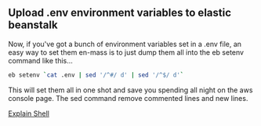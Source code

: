 ## Upload .env environment variables to elastic beanstalk

Now, if you've got a bunch of environment variables set in a .env file, an easy way to set them en-mass is to just dump them all into the eb setenv command like this...

```bash
eb setenv `cat .env | sed '/^#/ d' | sed '/^$/ d'`
```

This will set them all in one shot and save you spending all night on the aws console page. The sed command remove commented lines and new lines.

[Explain Shell](https://explainshell.com/explain?cmd=cat+.env+%7C+sed+%27%2F%5E%23%2F+d%27+%7C+sed+%27%2F%5E%24%2F+d%27)